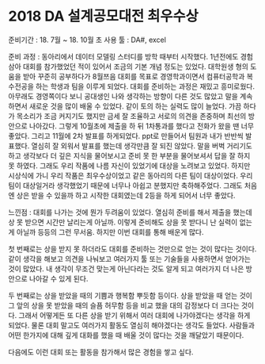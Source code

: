 # 2018 DA 설계공모대전 최우수상

준비기간 : 18. 7월 ~ 18. 10월 초
사용 툴 : DA#, excel

준비 과정 : 동아리에서 데이터 모델링 스터디를 방학 때부터 시작했다. 1년전에도 경험삼아 대회를 참가했었던 적이 있어서 조금의 기본 개념 정도는 있었다. 대학원생 형의 도움을 받아 꾸준히 공부하다가 8월쯔음 대회를 목표로 경영학과이면서 컴퓨터공학과 복수전공을 하는 학생과 팀을 이루게 되었다. 대회를 준비하는 과정은 재밌고 흥미로웠다. 아무래도 경영쪽이다 보니 공대생인 나와 생각하는 방향이 다른 것도 많았고 말을 계속 하면서 새로운 것을 많이 배울 수 있었다. 같이 토의 하는 실력도 많이 늘었다. 가끔 하다가 목소리가 조금 커지기도 했지만 금세 잘 조율하고 서로의 의견을 존중하며 최선의 방안으로 나아갔다. 그렇게 10월초에 제출을 하 뒤 1차통과를 했다고 전화가 왔을 땐 너무 좋았다. 그리고 11월에 2차 발표를 하게되었다. ppt로 만들어서 팀원과 내가 반반씩 발표했다. 열심히 잘 외워서 발표를 했는데 생각만큼 잘 되진 않았다. 말을 버벅 거리기도 하고 생각보다 더 깊은 지식을 물어보시고 준비 못 한 부분을 물어보셔서 답을 잘 하지 못 하였다. 그래도 우리 작품에 나름 자신이 있었기에 대상을 노려보고 있었다. 하지만 시상식에 가니 우리 작품은 최우수상이었고 같은 동아리의 다른 팀이 대상이었다. 우리 팀이 대상일거라 생각했었기 때문에 너무나 아쉽고 분했지만 축하해주었다. 그래도 처음엔 상은 받을 수 있을까 하고 시작한 대회였는데 2등을 하게 되어서 너무 좋았다.

느낀점 : 대회를 나가는 것에 뭔가 두려움이 있었다. 열심히 준비를 해서 제출을 했는데 상 못 받으면 시간만 날리는게 아닐까. 이렇게 준비해도 상을 못 받다니 난 실력이 없는게 아닐까 등등의 그런 무서움. 
하지만 이번 대회를 통해 배운게 많다. 

첫 번째로는 상을 받지 못 하더라도 대회를 준비하는 것만으로 얻는 것이 많다는 것이다. 같이 생각을 해보고 의견을 나눠보고 여러가지 툴 또는 기술들을 사용하면서 얻어가는 것이 많았다. 내 생각이 무조건 맞는게 아닌다라는 것도 알게 되고 여러가지 더 나은 방안으로 나아갈 수 있게 된다.

두 번째로는 상을 받았을 때의 기쁨과 행복함 뿌듯함 등이다. 상을 받았을 때 얻는 것이 그 앞의 상을 못 받았을 때의 슬픔 허무함 등을 비교 했을 대의 감정보다 더 크다는 것이다. 그래서 어떻게든 또 다른 상을 받기 위해서 여러 대회에 나가야겠다는 생각을 하게 되었다. 물론 대회 말고도 여러가지 활동도 열심히 해야겠다는 생각도 들었다. 사람들과 어떤 한가지에 대해 깊게 대화를 했을 때 배울 것이 많다는 것을 깨달았기 때문이다. 

다음에도 이런 대회 또는 활동을 참가해서 많은 경험을 쌓고 싶다.